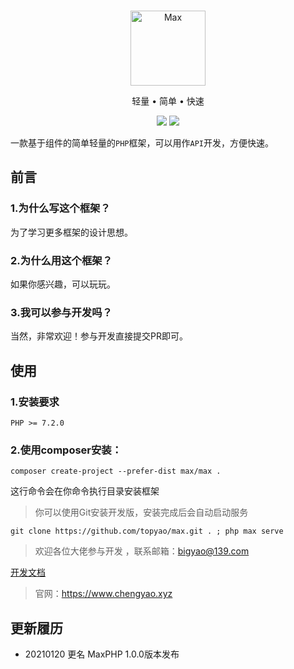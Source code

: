<br>

<p align="center">
<img src="https://raw.githubusercontent.com/topyao/max/master/public/favicon.ico" width="120" alt="Max">
</p>

<p align="center">轻量 • 简单 • 快速</p>

<p align="center">
<img src="https://img.shields.io/badge/php-%3E%3D7.2.0-brightgreen">
<img src="https://img.shields.io/badge/license-apache%202-blue">
</p>

一款基于组件的简单轻量的`PHP`框架，可以用作`API`开发，方便快速。

## 前言


### 1.为什么写这个框架？

为了学习更多框架的设计思想。

### 2.为什么用这个框架？

如果你感兴趣，可以玩玩。

### 3.我可以参与开发吗？

当然，非常欢迎！参与开发直接提交PR即可。

## 使用

### 1.安装要求

```
PHP >= 7.2.0
```

### 2.使用composer安装：

```shell
composer create-project --prefer-dist max/max .
```

这行命令会在你命令执行目录安装框架

> 你可以使用Git安装开发版，安装完成后会自动启动服务

```
git clone https://github.com/topyao/max.git . ; php max serve
```

> 欢迎各位大佬参与开发 ，联系邮箱：bigyao@139.com

<a href="https://www.kancloud.cn/cheng-yao/yaophp/2161148">开发文档</a>

> 官网：https://www.chengyao.xyz

## 更新履历

* 20210120 更名 MaxPHP 1.0.0版本发布
